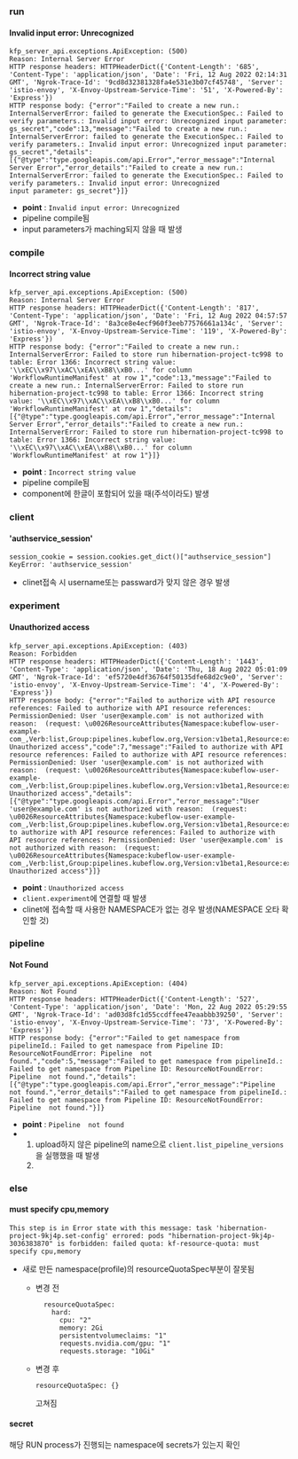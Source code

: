 

### run

#### Invalid input error: Unrecognized

```
kfp_server_api.exceptions.ApiException: (500)
Reason: Internal Server Error
HTTP response headers: HTTPHeaderDict({'Content-Length': '685', 'Content-Type': 'application/json', 'Date': 'Fri, 12 Aug 2022 02:14:31 GMT', 'Ngrok-Trace-Id': '9cd8d32381328fa4e531e3b07cf45748', 'Server': 'istio-envoy', 'X-Envoy-Upstream-Service-Time': '51', 'X-Powered-By': 'Express'})
HTTP response body: {"error":"Failed to create a new run.: InternalServerError: failed to generate the ExecutionSpec.: Failed to verify parameters.: Invalid input error: Unrecognized input parameter: gs_secret","code":13,"message":"Failed to create a new run.: InternalServerError: failed to generate the ExecutionSpec.: Failed to verify parameters.: Invalid input error: Unrecognized input parameter: gs_secret","details":[{"@type":"type.googleapis.com/api.Error","error_message":"Internal Server Error","error_details":"Failed to create a new run.: InternalServerError: failed to generate the ExecutionSpec.: Failed to verify parameters.: Invalid input error: Unrecognized 
input parameter: gs_secret"}]}
```

- **point** : `Invalid input error: Unrecognized `
- pipeline compile됨
- input parameters가 maching되지 않을 때 발생



### compile

#### Incorrect string value

```
kfp_server_api.exceptions.ApiException: (500)
Reason: Internal Server Error
HTTP response headers: HTTPHeaderDict({'Content-Length': '817', 'Content-Type': 'application/json', 'Date': 'Fri, 12 Aug 2022 04:57:57 GMT', 'Ngrok-Trace-Id': '8a3ce8e4ecf960f3eeb77576661a134c', 'Server': 'istio-envoy', 'X-Envoy-Upstream-Service-Time': '119', 'X-Powered-By': 'Express'})
HTTP response body: {"error":"Failed to create a new run.: InternalServerError: Failed to store run hibernation-project-tc998 to table: Error 1366: Incorrect string value: '\\xEC\\x97\\xAC\\xEA\\xB8\\xB0...' for column 'WorkflowRuntimeManifest' at row 1","code":13,"message":"Failed to create a new run.: InternalServerError: Failed to store run hibernation-project-tc998 to table: Error 1366: Incorrect string value: '\\xEC\\x97\\xAC\\xEA\\xB8\\xB0...' for column 'WorkflowRuntimeManifest' at row 1","details":[{"@type":"type.googleapis.com/api.Error","error_message":"Internal Server Error","error_details":"Failed to create a new run.: InternalServerError: Failed to store run hibernation-project-tc998 to table: Error 1366: Incorrect string value: '\\xEC\\x97\\xAC\\xEA\\xB8\\xB0...' for column 'WorkflowRuntimeManifest' at row 1"}]}
```

- **point** : `Incorrect string value `
- pipeline compile됨
- component에 한글이 포함되어 있을 때(주석이라도) 발생





### client

#### 'authservice_session'

```
session_cookie = session.cookies.get_dict()["authservice_session"]
KeyError: 'authservice_session'
```

- clinet접속 시 username또는 passward가 맞지 않은 경우 발생



### experiment

#### Unauthorized access

```
kfp_server_api.exceptions.ApiException: (403)
Reason: Forbidden
HTTP response headers: HTTPHeaderDict({'Content-Length': '1443', 'Content-Type': 'application/json', 'Date': 'Thu, 18 Aug 2022 05:01:09 GMT', 'Ngrok-Trace-Id': 'ef5720e4df36764f50135dfe68d2c9e0', 'Server': 'istio-envoy', 'X-Envoy-Upstream-Service-Time': '4', 'X-Powered-By': 'Express'})
HTTP response body: {"error":"Failed to authorize with API resource references: Failed to authorize with API resource references: PermissionDenied: User 'user@example.com' is not authorized with reason:  (request: \u0026ResourceAttributes{Namespace:kubeflow-user-example-com_,Verb:list,Group:pipelines.kubeflow.org,Version:v1beta1,Resource:experiments,Subresource:,Name:,}): Unauthorized access","code":7,"message":"Failed to authorize with API resource references: Failed to authorize with API resource references: PermissionDenied: User 'user@example.com' is not authorized with reason:  (request: \u0026ResourceAttributes{Namespace:kubeflow-user-example-com_,Verb:list,Group:pipelines.kubeflow.org,Version:v1beta1,Resource:experiments,Subresource:,Name:,}): Unauthorized access","details":[{"@type":"type.googleapis.com/api.Error","error_message":"User 'user@example.com' is not authorized with reason:  (request: \u0026ResourceAttributes{Namespace:kubeflow-user-example-com_,Verb:list,Group:pipelines.kubeflow.org,Version:v1beta1,Resource:experiments,Subresource:,Name:,})","error_details":"Failed to authorize with API resource references: Failed to authorize with API resource references: PermissionDenied: User 'user@example.com' is not authorized with reason:  (request: \u0026ResourceAttributes{Namespace:kubeflow-user-example-com_,Verb:list,Group:pipelines.kubeflow.org,Version:v1beta1,Resource:experiments,Subresource:,Name:,}): Unauthorized access"}]}
```

- **point** : `Unauthorized access `
- `client.experiment`에 연결할 때 발생
- clinet에 접속할 때 사용한 NAMESPACE가 없는 경우 발생(NAMESPACE 오타 확인할 것)





### pipeline

#### Not Found

```
kfp_server_api.exceptions.ApiException: (404)
Reason: Not Found
HTTP response headers: HTTPHeaderDict({'Content-Length': '527', 'Content-Type': 'application/json', 'Date': 'Mon, 22 Aug 2022 05:29:55 GMT', 'Ngrok-Trace-Id': 'ad03d8fc1d55ccdffee47eaabbb39250', 'Server': 'istio-envoy', 'X-Envoy-Upstream-Service-Time': '73', 'X-Powered-By': 'Express'})
HTTP response body: {"error":"Failed to get namespace from pipelineId.: Failed to get namespace from Pipeline ID: ResourceNotFoundError: Pipeline  not found.","code":5,"message":"Failed to get namespace from pipelineId.: Failed to get namespace from Pipeline ID: ResourceNotFoundError: Pipeline  not found.","details":[{"@type":"type.googleapis.com/api.Error","error_message":"Pipeline  not found.","error_details":"Failed to get namespace from pipelineId.: Failed to get namespace from Pipeline ID: ResourceNotFoundError: Pipeline  not found."}]}
```

- **point** : `Pipeline  not found `
- 1. upload하지 않은 pipeline의 name으로 `client.list_pipeline_versions` 을 실행했을 때 발생 
  2. 



### else

#### must specify cpu,memory

```
This step is in Error state with this message: task 'hibernation-project-9kj4p.set-config' errored: pods "hibernation-project-9kj4p-3036383870" is forbidden: failed quota: kf-resource-quota: must specify cpu,memory
```

- 새로 만든 namespace(profile)의 resourceQuotaSpec부분이 잘못됨

  - 변경 전

    ```
      resourceQuotaSpec:
        hard:
          cpu: "2"
          memory: 2Gi
          persistentvolumeclaims: "1"
          requests.nvidia.com/gpu: "1"
          requests.storage: "10Gi"
    ```

  - 변경 후

    ```
    resourceQuotaSpec: {}
    ```

    고쳐짐





#### secret

해당 RUN process가 진행되는 namespace에 secrets가 있는지 확인